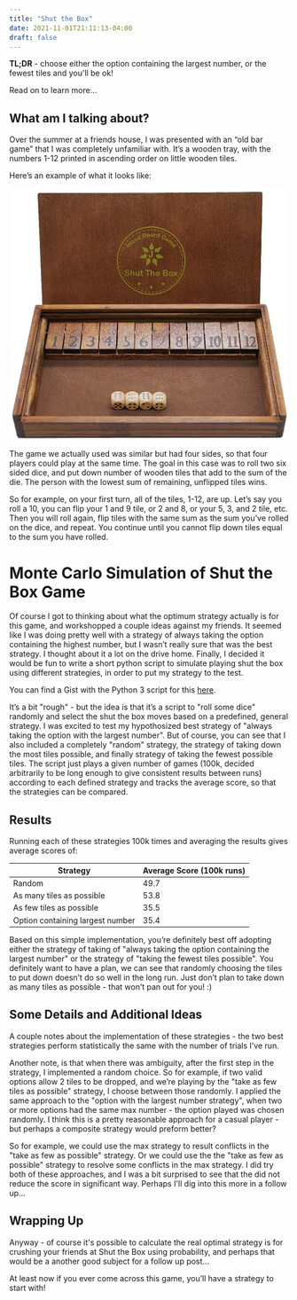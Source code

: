 ```yaml
---
title: "Shut the Box"
date: 2021-11-01T21:11:13-04:00
draft: false
---
```

**TL;DR** - choose either the option containing the largest number, or the fewest
tiles and you'll be ok!

Read on to learn more...

## What am I talking about?
Over the summer at a friends house, I was presented with an “old bar game” that
I was completely unfamiliar with. It’s a wooden tray, with the numbers 1-12
printed in ascending order on little wooden tiles.

Here’s an example of what it looks like:

![Shut the box game board](/shut_the_box/shut_the_box.jpg)

The game we actually used was similar but had four sides, so that four players
could play at the same time. The goal in this case was to roll two six sided
dice, and put down number of wooden tiles that add to the sum of the die. The
person with the lowest sum of remaining, unflipped tiles wins.

So for example, on your first turn, all of the tiles, 1-12, are up. Let’s say
you roll a 10, you can flip your 1 and 9 tile, or 2 and 8, or your 5, 3, and 2
tile, etc. Then you will roll again, flip tiles with the same sum as the sum
you’ve rolled on the dice, and repeat. You continue until you cannot flip down
tiles equal to the sum you have rolled.

# Monte Carlo Simulation of Shut the Box Game

Of course I got to thinking about what the optimum strategy actually is for this
game, and workshopped a couple ideas against my friends. It seemed like I was
doing pretty well with a strategy of always taking the option containing the
highest number, but I wasn’t really sure that was the best strategy. I thought
about it a lot on the drive home. Finally, I decided it would be fun to write a
short python script to simulate playing shut the box using different strategies,
in order to put my strategy to the test. 

You can find a Gist with the Python 3 script for this [here](https://gist.github.com/heathhenley/4ac69dad35a009d0685c785ecea270e1).

It’s a bit "rough" - but the idea is that it’s a script to "roll some
dice" randomly and select the shut the box moves based on a predefined, general
strategy. I was excited to test my hypothosized best strategy of "always taking
the option with the largest number". But of course, you can see that I also
included a completely "random" strategy, the strategy of taking down the most
tiles possible, and finally strategy of taking the fewest possible tiles. The
script just plays a given number of games (100k, decided arbitrarily to be
long enough to give consistent results between runs) according to each defined
strategy and tracks the average score, so that the strategies can be compared. 

## Results

Running each of these strategies 100k times and averaging the results gives
average scores of:

| **Strategy**  | **Average Score (100k runs)** |
| ------------- | ------------- |
| Random | 49.7 |
| As many tiles as possible  | 53.8  |
| As few tiles as possible  | 35.5  |
| Option containing largest number  | 35.4 |


Based on this simple implementation, you’re definitely best off adopting either
the strategy of taking of "always taking the option containing the largest
number" or the strategy of "taking the fewest tiles possible". You definitely
want to have a plan, we can see that  randomly choosing the tiles to put down
doesn’t do so well in the long run. Just don’t plan to take down as many tiles
as possible - that won’t pan out for you! :)

## Some Details and Additional Ideas

A couple notes about the implementation of these strategies - the two best
strategies perform statistically the same with the number of trials I’ve run.

Another note, is that when there was ambiguity, after the first step in the
strategy, I implemented a random choice. So for example, if two valid options
allow 2 tiles to be dropped, and we’re playing by the "take as few tiles as
possible" strategy, I choose between those randomly. I applied the same approach
to the "option with the largest number strategy", when two or more options had
the same max number - the option played was chosen randomly. I think this is a
pretty reasonable approach for a casual player - but perhaps a composite
strategy would preform better?

So for example, we could use the max strategy to result conflicts in the "take
as few as possible" strategy. Or we could use the the "take as few as possible"
strategy to resolve some conflicts in the max strategy. I did try both of these
approaches, and I was a bit surprised to see that the did not reduce the score
in significant way. Perhaps I'll dig into this more in a follow up...

## Wrapping Up

Anyway - of course it's possible to calculate the real optimal strategy is for
crushing your friends at Shut the Box using probability, and perhaps that would
be a another good subject for a follow up post...

At least now if you ever come across this game, you’ll have a strategy to start
with!
